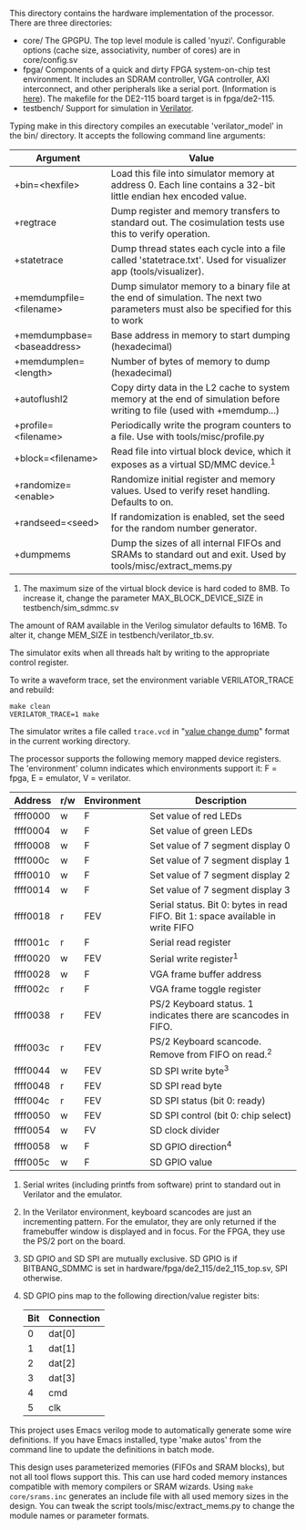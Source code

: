 This directory contains the hardware implementation of the processor. There are
three directories: 
- core/ 
  The GPGPU. The top level module is called 'nyuzi'. Configurable options (cache
  size, associativity, number of cores) are in core/config.sv
- fpga/ 
  Components of a quick and dirty FPGA system-on-chip test environment. It
  includes an SDRAM controller, VGA controller, AXI interconnect, and other
  peripherals like a serial port. (Information is
  [here](https://github.com/jbush001/NyuziProcessor/wiki/FPGA-Test-Environment)). 
  The makefile for the DE2-115 board target is in fpga/de2-115.
- testbench/ 
  Support for simulation in [Verilator](http://www.veripool.org/wiki/verilator).

Typing make in this directory compiles an executable 'verilator_model' in the
bin/ directory. It accepts the following command line arguments:

|Argument|Value|
|--------|-----|
| +bin=&lt;hexfile&gt; | Load this file into simulator memory at address 0. Each line contains a 32-bit little endian hex encoded value. |
| +regtrace | Dump register and memory transfers to standard out.  The cosimulation tests use this to verify operation. |
| +statetrace | Dump thread states each cycle into a file called 'statetrace.txt'.  Used for visualizer app (tools/visualizer). |
| +memdumpfile=&lt;filename&gt; | Dump simulator memory to a binary file at the end of simulation. The next two parameters must also be specified for this to work |
| +memdumpbase=&lt;baseaddress&gt;| Base address in memory to start dumping (hexadecimal) |
| +memdumplen=&lt;length&gt; | Number of bytes of memory to dump (hexadecimal) |
| +autoflushl2 | Copy dirty data in the L2 cache to system memory at the end of simulation before writing to file (used with +memdump...) |
| +profile=&lt;filename&gt; | Periodically write the program counters to a file.  Use with tools/misc/profile.py |
| +block=&lt;filename&gt; | Read file into virtual block device, which it exposes as a virtual SD/MMC device.<sup>1</sup>
| +randomize=&lt;enable&gt; | Randomize initial register and memory values. Used to verify reset handling. Defaults to on.
| +randseed=&lt;seed&gt; | If randomization is enabled, set the seed for the random number generator.
| +dumpmems | Dump the sizes of all internal FIFOs and SRAMs to standard out and exit. Used by tools/misc/extract_mems.py | 

1. The maximum size of the virtual block device is hard coded to 8MB. To 
increase it, change the parameter MAX_BLOCK_DEVICE_SIZE in 
testbench/sim_sdmmc.sv

The amount of RAM available in the Verilog simulator defaults to 16MB. To alter 
it, change MEM_SIZE in testbench/verilator_tb.sv.

The simulator exits when all threads halt by writing to the appropriate control
register.

To write a waveform trace, set the environment variable VERILATOR_TRACE 
and rebuild:

    make clean
    VERILATOR_TRACE=1 make

The simulator writes a file called `trace.vcd` in 
"[value change dump](http://en.wikipedia.org/wiki/Value_change_dump)" 
format in the current working directory.

The processor supports the following memory mapped device registers. The 
'environment' column indicates which environments support it: F = fpga, 
E = emulator, V = verilator.

|Address|r/w|Environment|Description|
|----|----|----|----|
| ffff0000 | w | F | Set value of red LEDs |
| ffff0004 | w | F | Set value of green LEDs |
| ffff0008 | w | F | Set value of 7 segment display 0 |
| ffff000c | w | F | Set value of 7 segment display 1 |
| ffff0010 | w | F | Set value of 7 segment display 2 |
| ffff0014 | w | F | Set value of 7 segment display 3 |
| ffff0018 | r | FEV | Serial status. Bit 0: bytes in read FIFO. Bit 1: space available in write FIFO |
| ffff001c | r | F | Serial read register |
| ffff0020 | w | FEV | Serial write register<sup>1</sup> |
| ffff0028 | w | F | VGA frame buffer address |
| ffff002c | r | F | VGA frame toggle register |
| ffff0038 | r | FEV | PS/2 Keyboard status. 1 indicates there are scancodes in FIFO. |
| ffff003c | r | FEV | PS/2 Keyboard scancode. Remove from FIFO on read.<sup>2</sup> |
| ffff0044 | w | FEV | SD SPI write byte<sup>3</sup> |
| ffff0048 | r | FEV | SD SPI read byte |
| ffff004c | r | FEV  | SD SPI status (bit 0: ready) |
| ffff0050 | w | FEV | SD SPI control (bit 0: chip select) |
| ffff0054 | w | FV | SD clock divider |
| ffff0058 | w | F | SD GPIO direction<sup>4</sup> |
| ffff005c | w | F | SD GPIO value |

1. Serial writes (including printfs from software) print to standard out in
Verilator and the emulator.
2. In the Verilator environment, keyboard scancodes are just an incrementing 
pattern. For the emulator, they are only returned if the framebuffer window is 
displayed and in focus. For the FPGA, they use the PS/2 port on the board. 
3. SD GPIO and SD SPI are mutually exclusive. SD GPIO is if BITBANG_SDMMC is 
set in hardware/fpga/de2_115/de2_115_top.sv, SPI otherwise. 
4. SD GPIO pins map to the following direction/value register bits:

    |Bit|Connection|
    |----|----|
    | 0 | dat[0] |
    | 1 | dat[1] |
    | 2 | dat[2] |
    | 3 | dat[3] |
    | 4 | cmd |
    | 5 | clk |

This project uses Emacs verilog mode to automatically generate some wire
definitions. If you have Emacs installed, type 'make autos' from the command
line to update the definitions in batch mode.

This design uses parameterized memories (FIFOs and SRAM blocks), but not all
tool flows support this. This can use hard coded memory instances compatible
with memory compilers or SRAM wizards. Using `make core/srams.inc` generates an
include file with all used memory sizes in the design. You can tweak the script
tools/misc/extract_mems.py to change the module names or parameter formats.

